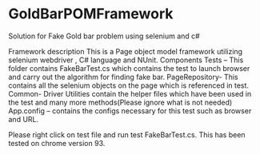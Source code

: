 # GoldBarPOMFramework
Solution for Fake Gold bar problem using selenium and c#

Framework description
This is a Page object model framework utilizing selenium webdriver , C# language and NUnit.
Components
Tests – This folder contains FakeBarTest.cs which contains the test to launch browser and carry out the algorithm for finding fake bar.
PageRepository- This contains all the selenium objects on the page which is referenced in test.
Common- Driver Utilities contain the helper files which have been used in the test and many more methods(Please ignore what is not needed)
App.config – contains the configs necessary for this test such as browser and URL.

Please right click on test file and run test FakeBarTest.cs. 
This has been tested on chrome version 93.
